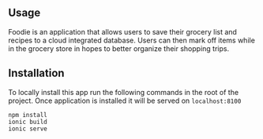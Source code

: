 ## Usage
Foodie is an application that allows users to save their grocery list and recipes to a cloud integrated database. Users can then mark off items while in the grocery store in hopes to better organize their shopping trips.


## Installation
To locally install this app run the following commands in the root of the project. Once application is installed it will be served on `localhost:8100`

```
npm install
ionic build
ionic serve
```
